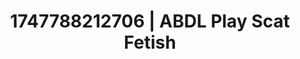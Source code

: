 ---
categories:
- Vocal tease
- Skin worship
- ASMR tingles
- Teacher fantasy
- VR porn
image: /assets/images/1747788212706.jpg
layout: post
seo:
  description: Featured content with artistic Scat Fetish, ABDL Play. HD images available.
  keywords: Scat Fetish, ABDL Play
  og_image: /assets/images/1747788212706.jpg
  schema_type: VisualArtwork
tags:
- '#1747788212706'
- Scat Fetish
- ABDL Play
title: 1747788212706 | ABDL Play Scat Fetish
---